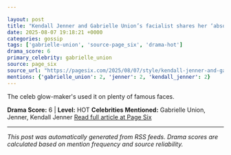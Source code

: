 ```yaml
---

layout: post
title: "Kendall Jenner and Gabrielle Union’s facialist shares her ‘absolute favorite’ serum to ‘lift and firm’ skin""
date: 2025-08-07 19:18:21 +0000
categories: gossip
tags: ['gabrielle-union', 'source-page_six', 'drama-hot']
drama_score: 6
primary_celebrity: gabrielle_union
source: page_six
source_url: "https://pagesix.com/2025/08/07/style/kendall-jenner-and-gabrielle-unions-facialist-shares-her-absolute-favorite-skincare-serum/""
mentions: {'gabrielle_union': 2, 'jenner': 2, 'kendall_jenner': 2}
---
```


The celeb glow-maker's used it on plenty of famous faces.

**Drama Score:** 6 | **Level:** HOT **Celebrities Mentioned:** Gabrielle Union, Jenner, Kendall Jenner [Read full article at Page Six](https://pagesix.com/2025/08/07/style/kendall-jenner-and-gabrielle-unions-facialist-shares-her-absolute-favorite-skincare-serum/)

---

*This post was automatically generated from RSS feeds. Drama scores are calculated based on mention frequency and source reliability.*